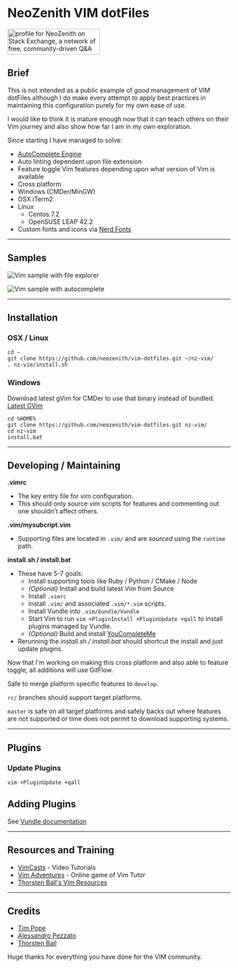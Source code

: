 # NeoZenith VIM dotFiles

<a href="https://stackexchange.com/users/309684">
<img src="https://stackexchange.com/users/flair/309684.png" width="208" height="58" alt="profile for NeoZenith on Stack Exchange, a network of free, community-driven Q&amp;A sites" title="profile for NeoZenith on Stack Exchange, a network of free, community-driven Q&amp;A sites">
</a>

## Brief

This is not intended as a public example of *good* management of VIM dotFiles 
although I do make every attempt to apply best practices in maintaining this 
configuration purely for my own ease of use.

I would like to think it is mature enough now that it can teach others on 
their Vim journey and also show how far I am in my own exploration. 

Since starting I have managed to solve:
 - [AutoComplete Engine](https://github.com/Valloric/YouCompleteMe)
 - Auto linting dependent upon file extension
 - Feature toggle Vim features depending upon what version of Vim is available
 - Cross platform
  - Windows (CMDer/MinGW)
  - OSX iTerm2
  - Linux
    - Centos 7.2
    - OpenSUSE LEAP 42.2
 - Custom fonts and icons via [Nerd Fonts](https://github.com/ryanoasis/nerd-fonts)

----

## Samples

![Vim sample with file explorer][sample1]

![Vim sample with autocomplete][sample2]


[sample1]: https://raw.githubusercontent.com/neozenith/vim-dotfiles/master/screenshots/example1.png
[sample2]: https://raw.githubusercontent.com/neozenith/vim-dotfiles/master/screenshots/example2.png

----

## Installation
### OSX / Linux
```
cd ~
git clone https://github.com/neozenith/vim-dotfiles.git ~/nz-vim/
. nz-vim/install.sh
```
### Windows
Download latest gVim for CMDer to use that binary instead of bundled.
[Latest GVim](https://github.com/vim/vim-win32-installer/releases)

```
cd %HOME%
git clone https://github.com/neozenith/vim-dotfiles.git nz-vim/
cd nz-vim
install.bat
```

----

## Developing / Maintaining

**.vimrc**
 - The key entry file for vim configuration. 
 - This should only source vim scripts for features and commenting 
 out one shouldn't affect others. 

**.vim/mysubcript.vim**
 - Supporting files are located in `.vim/` and are *sourced* using the `runtime` 
path.

**install.sh / install.bat**
 - These have 5-7 goals:
   - Install supporting tools like Ruby / Python / CMake / Node
   - *(Optional)* Install and build latest Vim from Source
   - Install `.vimrc`
   - Install `.vim/` and associated `.vim/*.vim` scripts.
   - Install Vundle into `.vim/bundle/Vundle`
   - Start Vim to run `vim +PluginInstall +PluginUpdate +qall` to install 
   plugins managed by Vundle.
   - *(Optional)* Build and install [YouCompleteMe](https://github.com/Valloric/YouCompleteMe)
 - Rerunning the *install.sh / install.bat* should shortcut the install
 and just update plugins.

Now that I'm working on making this cross platform and also able to feature
toggle, all additions will use GitFlow.

Safe to merge platform specific features to `develop`.

`rc/` branches should support target platforms.

`master` is safe on all target platforms and safely backs out where features
are not supported or time does not permit to download supporting systems.

----
## Plugins
### Update Plugins

```
vim +PluginUpdate +qall
```

## Adding Plugins

See [Vundle documentation](https://github.com/VundleVim/Vundle.vim#quick-start)

----
## Resources and Training

 - [VimCasts](http://vimcasts.org/) - Video Tutorials
 - [Vim Adventures](https://vim-adventures.com/) - Online game of Vim Tutor
 - [Thorsten Ball's Vim Resources](https://thorstenball.com/blog/2012/07/09/vim-learning-resources/)

----

## Credits

 - [Tim Pope](https://github.com/tpope)
 - [Alessandro Pezzato](https://github.com/alepez)
 - [Thorsten Ball](https://github.com/mrnugget) 

Huge thanks for everything you have done for the VIM community.
